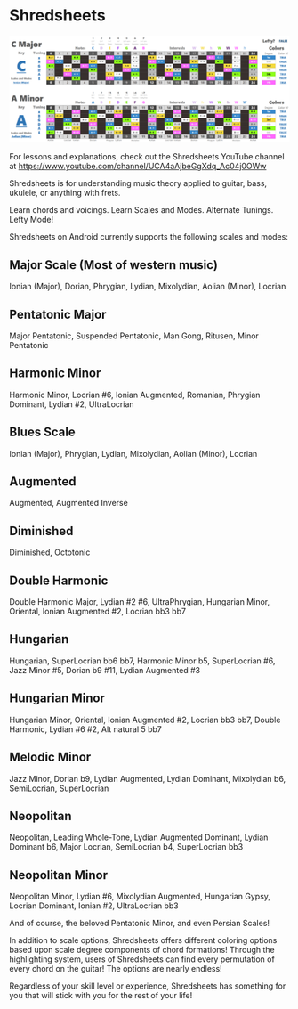 # Shredsheets

![alt text](https://github.com/Adam-Carstensen/Shredsheets/blob/master/versions/Shredsheets%20v2.2.1.png "Shredsheets Excel v2.2.1")

For lessons and explanations, check out the Shredsheets YouTube channel at https://www.youtube.com/channel/UCA4aAjbeGgXdq_Ac04j0OWw

Shredsheets is for understanding music theory applied to guitar, bass, ukulele, or anything with frets.  

Learn chords and voicings.
Learn Scales and Modes.
Alternate Tunings.
Lefty Mode!

Shredsheets on Android currently supports the following scales and modes:

## Major Scale (Most of western music)
Ionian (Major), Dorian, Phrygian, Lydian, Mixolydian, Aolian (Minor), Locrian

## Pentatonic Major
Major Pentatonic, Suspended Pentatonic, Man Gong, Ritusen, Minor Pentatonic

## Harmonic Minor
Harmonic Minor, Locrian #6, Ionian Augmented, Romanian, Phrygian Dominant, Lydian #2, UltraLocrian

## Blues Scale
Ionian (Major), Phrygian, Lydian, Mixolydian, Aolian (Minor), Locrian

## Augmented
Augmented, Augmented Inverse

## Diminished
Diminished, Octotonic

## Double Harmonic
Double Harmonic Major, Lydian #2 #6, UltraPhrygian, Hungarian Minor, Oriental, Ionian Augmented #2, Locrian bb3 bb7

## Hungarian
Hungarian, SuperLocrian bb6 bb7, Harmonic Minor b5, SuperLocrian #6, Jazz Minor #5, Dorian b9 #11, Lydian Augmented #3

## Hungarian Minor
Hungarian Minor, Oriental, Ionian Augmented #2, Locrian bb3 bb7, Double Harmonic, Lydian #6 #2, Alt natural 5 bb7

## Melodic Minor
Jazz Minor, Dorian b9, Lydian Augmented, Lydian Dominant, Mixolydian b6, SemiLocrian, SuperLocrian

## Neopolitan
Neopolitan, Leading Whole-Tone, Lydian Augmented Dominant, Lydian Dominant b6, Major Locrian, SemiLocrian b4, SuperLocrian bb3

## Neopolitan Minor
Neopolitan Minor, Lydian #6, Mixolydian Augmented, Hungarian Gypsy, Locrian Dominant, Ionian #2, UltraLocrian bb3

And of course, the beloved Pentatonic Minor, and even Persian Scales!

In addition to scale options, Shredsheets offers different coloring options based upon scale degree components of chord formations!  Through the highlighting system, users of Shredsheets can find every permutation of every chord on the guitar!  The options are nearly endless!

Regardless of your skill level or experience, Shredsheets has something for you that will stick with you for the rest of your life!
